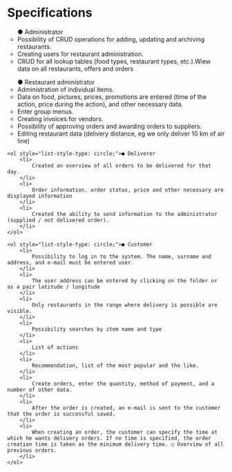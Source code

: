 <h1>Specifications</h1>
    <ol style="list-style-type: circle;">● Administrator
        <li>
            Possibility of CRUD operations for adding, updating and archiving restaurants.
        </li>
        <li>
            Creating users for restaurant administration.
        </li>
        <li>
            CRUD for all lookup tables (food types, restaurant types, etc.).Wiew data on all restaurants, offers and orders
        </li>
    </ol>
    <ol style="list-style-type: circle;">● Restaurant administrator
        <li>
            Administration of individual items.
        </li>
        <li> Data on food, pictures, prices, promotions are entered (time of the action, price during the action), and other necessary data.
        </li>
        <li>Enter group menus. </li>
        <li>Creating invoices for vendors.</li>
        <li>Possibility of approving orders and awarding orders to suppliers.</li>
        <li>
            Editing restaurant data (delivery distance, eg we only deliver 10 km of air line)
        </li>
    </ol>

    <ol style="list-style-type: circle;">● Deliverer
        <li>
            Created an overview of all orders to be delivered for that day.
        </li>
        <li>
            Order information, order status, price and other necessary are displayed information
        </li>
        <li>
            Created the ability to send information to the administrator (supplied / not delivered order).
        </li>
    </ol>

    <ol style="list-style-type: circle;">● Customer
        <li>
            Possibility to log in to the system. The name, surname and address, and e-mail must be entered user.
        </li>
        <li>
            The user address can be entered by clicking on the folder or as a pair latitude / longitude
        </li>
        <li>
            Only restaurants in the range where delivery is possible are visible.
        </li>
        <li>
            Possibility searches by item name and type
        </li>
        <li>
            List of actions
        </li>
        <li>
            Recommendation, list of the most popular and the like.
        </li>
        <li>
            Create orders, enter the quantity, method of payment, and a number of other data.
        </li>
        <li>
            After the order is created, an e-mail is sent to the customer that the order is successful saved.
        </li>
        <li>
            When creating an order, the customer can specify the time at which he wants delivery orders. If no time is specified, the order creation time is taken as the minimum delivery time. ○ Overview of all previous orders.
        </li>
    </ol>
